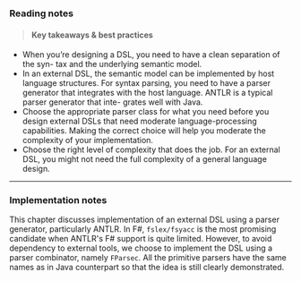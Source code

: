 ### Reading notes ###

> #### Key takeaways & best practices ###
- When you’re designing a DSL, you need to have a clean separation of the syn- tax and the underlying semantic model.
- In an external DSL, the semantic model can be implemented by host language structures. 
For syntax parsing, you need to have a parser generator that integrates with the host language. 
ANTLR is a typical parser generator that inte- grates well with Java.
- Choose the appropriate parser class for what you need before you design external DSLs that need moderate language-processing capabilities. 
Making the correct choice will help you moderate the complexity of your implementation.
- Choose the right level of complexity that does the job. For an external DSL, you might not need the full complexity of a general language design.

---

### Implementation notes ###

This chapter discusses implementation of an external DSL using a parser generator, particularly ANTLR. 
In F#, `fslex/fsyacc` is the most promising candidate when ANTLR's F# support is quite limited.
However, to avoid dependency to external tools, we choose to implement the DSL using a parser combinator, namely `FParsec`.
All the primitive parsers have the same names as in Java counterpart so that the idea is still clearly demonstrated.

